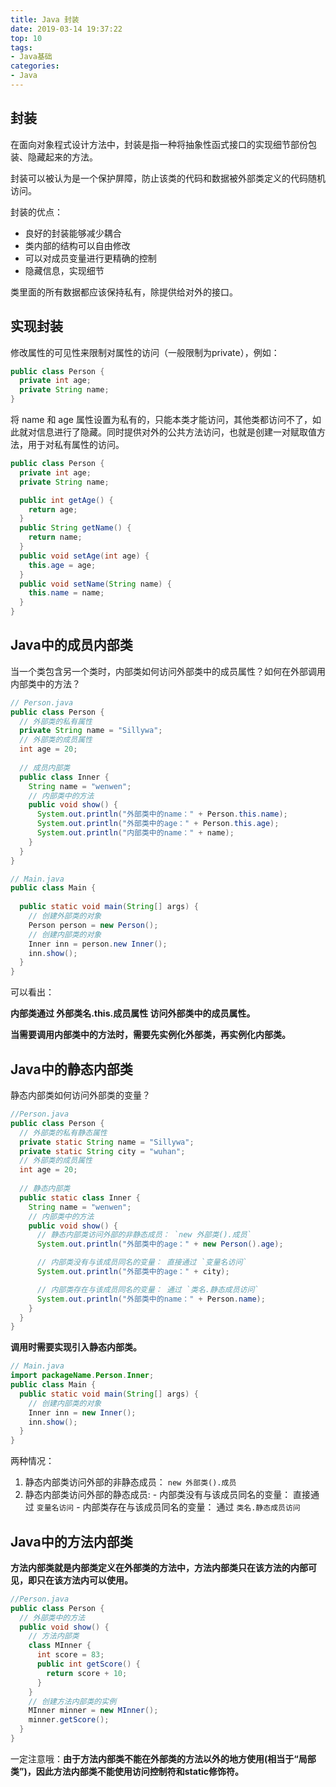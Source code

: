 ```yaml
---
title: Java 封装
date: 2019-03-14 19:37:22
top: 10
tags:
- Java基础
categories:
- Java
---
```


## 封装

在面向对象程式设计方法中，封装是指一种将抽象性函式接口的实现细节部份包装、隐藏起来的方法。

封装可以被认为是一个保护屏障，防止该类的代码和数据被外部类定义的代码随机访问。

<!-- more -->

封装的优点：

- 良好的封装能够减少耦合
- 类内部的结构可以自由修改
- 可以对成员变量进行更精确的控制
- 隐藏信息，实现细节

类里面的所有数据都应该保持私有，除提供给对外的接口。

## 实现封装

修改属性的可见性来限制对属性的访问（一般限制为private），例如：

```java
public class Person {
  private int age;
  private String name;
}
```

将 name 和 age 属性设置为私有的，只能本类才能访问，其他类都访问不了，如此就对信息进行了隐藏。同时提供对外的公共方法访问，也就是创建一对赋取值方法，用于对私有属性的访问。

```java
public class Person {
  private int age;
  private String name;

  public int getAge() {
    return age;
  }
  public String getName() {
    return name;
  }
  public void setAge(int age) {
    this.age = age;
  }
  public void setName(String name) {
    this.name = name;
  }
}
```

## Java中的成员内部类

当一个类包含另一个类时，内部类如何访问外部类中的成员属性？如何在外部调用内部类中的方法？

```java
// Person.java
public class Person {
  // 外部类的私有属性
  private String name = "Sillywa";
  // 外部类的成员属性
  int age = 20;
  
  // 成员内部类
  public class Inner {
    String name = "wenwen";
    // 内部类中的方法
    public void show() {
      System.out.println("外部类中的name：" + Person.this.name);
      System.out.println("外部类中的age：" + Person.this.age);
      System.out.println("内部类中的name：" + name);
    }
  }
}
```

```java
// Main.java
public class Main {
  
  public static void main(String[] args) {
    // 创建外部类的对象
    Person person = new Person();
    // 创建内部类的对象
    Inner inn = person.new Inner();
    inn.show();
  }
}
```

可以看出：

**内部类通过 外部类名.this.成员属性 访问外部类中的成员属性。**

**当需要调用内部类中的方法时，需要先实例化外部类，再实例化内部类。**

## Java中的静态内部类

静态内部类如何访问外部类的变量？

```java
//Person.java
public class Person {
  // 外部类的私有静态属性
  private static String name = "Sillywa";
  private static String city = "wuhan";
  // 外部类的成员属性
  int age = 20;
  
  // 静态内部类
  public static class Inner {
    String name = "wenwen";
    // 内部类中的方法
    public void show() {
      // 静态内部类访问外部的非静态成员： `new 外部类().成员`
      System.out.println("外部类中的age：" + new Person().age);

      // 内部类没有与该成员同名的变量： 直接通过 `变量名访问`
      System.out.println("外部类中的age：" + city);

      // 内部类存在与该成员同名的变量： 通过 `类名.静态成员访问`
      System.out.println("外部类中的name：" + Person.name);
    }
  }
}

```

**调用时需要实现引入静态内部类。**

```java
// Main.java
import packageName.Person.Inner;
public class Main {  
  public static void main(String[] args) {
    // 创建内部类的对象
    Inner inn = new Inner();
    inn.show();
  }
}
```

两种情况：

  1. 静态内部类访问外部的非静态成员： `new 外部类().成员`
  2. 静态内部类访问外部的静态成员:
    - 内部类没有与该成员同名的变量： 直接通过 `变量名访问`
    - 内部类存在与该成员同名的变量： 通过 `类名.静态成员访问`

## Java中的方法内部类

**方法内部类就是内部类定义在外部类的方法中，方法内部类只在该方法的内部可见，即只在该方法内可以使用。**

```java
//Person.java
public class Person {
  // 外部类中的方法
  public void show() {
    // 方法内部类
    class MInner {
      int score = 83;
      public int getScore() {
        return score + 10;
      }
    }
    // 创建方法内部类的实例
    MInner minner = new MInner();
    minner.getScore();
  }
}
```

一定注意哦：**由于方法内部类不能在外部类的方法以外的地方使用(相当于“局部类”)，因此方法内部类不能使用访问控制符和static修饰符。**
